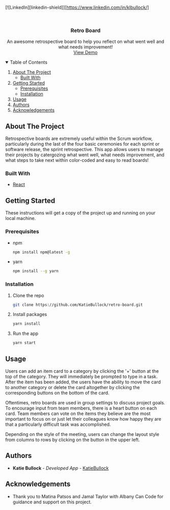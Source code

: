 [![LinkedIn][linkedin-shield]][https://www.linkedin.com/in/klbullock/]

<br />
  <h3 align="center">Retro Board</h3>
  <p align="center">
    An awesome retrospective board to help you reflect on what went well and what needs improvement!
    <br />
    <a href="">View Demo</a>
  </p>
</p>

<details open="open">
  <summary>Table of Contents</summary>
  <ol>
    <li>
      <a href="#about-the-project">About The Project</a>
      <ul>
        <li><a href="#built-with">Built With</a></li>
      </ul>
    </li>
    <li>
      <a href="#getting-started">Getting Started</a>
      <ul>
        <li><a href="#prerequisites">Prerequisites</a></li>
        <li><a href="#installation">Installation</a></li>
      </ul>
    </li>
    <li><a href="#usage">Usage</a></li>
    <li><a href="#authors">Authors</a></li>
    <li><a href="#acknowledgements">Acknowledgements</a></li>
  </ol>
</details>

## About The Project

Retrospective boards are extremely useful within the Scrum workflow, particularly during the last of the four basic ceremonies for each sprint or software release, the sprint retrospective. This app allows users to manage their projects by catergozing what went well, what needs improvement, and what steps to take next within color-coded and easy to read boards!

### Built With

- [React](https://reactjs.org/)

## Getting Started

These instructions will get a copy of the project up and running on your local machine.

### Prerequisites

- npm
  ```sh
  npm install npm@latest -g
  ```
- yarn
  ```sh
  npm install --g yarn
  ```

### Installation

1. Clone the repo
   ```sh
   git clone https://github.com/KatieBullock/retro-board.git
   ```
2. Install packages
   ```sh
   yarn install
   ```
3. Run the app
   ```sh
   yarn start
   ```

## Usage

Users can add an item card to a category by clicking the '+' button at the top of the category. They will immediately be prompted to type in a task. After the item has been added, the users have the ability to move the card to another category or delete the card altogether by clicking the corresponding buttons on the bottom of the card.

Oftentimes, retro boards are used in group settings to discuss project goals. To encourage input from team members, there is a heart button on each card. Team members can vote on the items they believe are the most important to focus on or just let their colleagues know how happy they are that a particularly difficult task was accomplished.

Depending on the style of the meeting, users can change the layout style from columns to rows by clicking on the button in the upper left.

## Authors

- **Katie Bullock** - _Developed App_ -
  [KatieBullock](https://github.com/KatieBullock)

## Acknowledgements

- Thank you to Matina Patsos and Jamal Taylor with Albany Can Code for guidance and support on this project.
